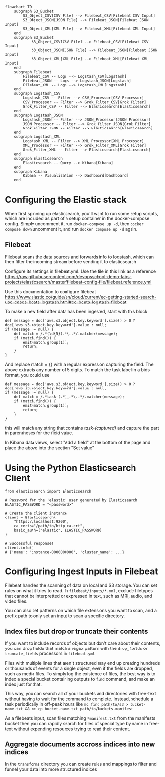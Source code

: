 ```mermaid
flowchart TD
    subgraph S3_Bucket
        S3_Object_CSV[CSV File] --> Filebeat_CSV[Filebeat CSV Input]
        S3_Object_JSON[JSON File] --> Filebeat_JSON[Filebeat JSON Input]
        S3_Object_XML[XML File] --> Filebeat_XML[Filebeat XML Input]
    end
    subgraph S3_Bucket
            S3_Object_CSV[CSV File] --> Filebeat_CSV[Filebeat CSV Input]
            S3_Object_JSON[JSON File] --> Filebeat_JSON[Filebeat JSON Input]
            S3_Object_XML[XML File] --> Filebeat_XML[Filebeat XML Input]
    end
    subgraph Filebeat
        Filebeat_CSV -- Logs --> Logstash_CSV[Logstash]
        Filebeat_JSON -- Logs --> Logstash_JSON[Logstash]
        Filebeat_XML -- Logs --> Logstash_XML[Logstash]
    end
    subgraph Logstash_CSV
        Logstash_CSV -- Filter --> CSV_Processor[CSV Processor]
        CSV_Processor -- Filter --> Grok_Filter_CSV[Grok Filter]
        Grok_Filter_CSV -- Filter --> Elasticsearch[Elasticsearch]
    end
    subgraph Logstash_JSON
        Logstash_JSON -- Filter --> JSON_Processor[JSON Processor]
        JSON_Processor -- Filter --> Grok_Filter_JSON[Grok Filter]
        Grok_Filter_JSON -- Filter --> Elasticsearch[Elasticsearch]
    end
    subgraph Logstash_XML
        Logstash_XML -- Filter --> XML_Processor[XML Processor]
        XML_Processor -- Filter --> Grok_Filter_XML[Grok Filter]
        Grok_Filter_XML -- Filter --> Elasticsearch[Elasticsearch]
    end
    subgraph Elasticsearch
        Elasticsearch -- Query --> Kibana[Kibana]
    end
    subgraph Kibana
        Kibana -- Visualization --> Dashboard[Dashboard]
    end
```





# Configuring the Elastic stack

When first spinning up elasticsearch, you'll want to run some setup scripts, which are included as part of a setup container in the docker-compose config. Simply uncomment it, run `docker-compose up -d`, then `docker compose down` uncomment it, and run `docker compose up -d` again.




## Filebeat

Filebeat scans the data sources and forwards info to logstash, which can then filter the incoming stream before sending it to elasticsearch

Configure its settings in filebeat.yml. Use the file in this link as a reference https://raw.githubusercontent.com/devopsschool-demo-labs-projects/elasticsearch/master/filebeat-config-file/filebeat.reference.yml 

Use this documentation to configure filebeat
https://www.elastic.co/guide/en/cloud/current/ec-getting-started-search-use-cases-beats-logstash.html#ec-beats-logstash-filebeat


To make a new field after data has been ingested, start with this block

```
def message = doc['aws.s3.object.key.keyword'].size() > 0 ? doc['aws.s3.object.key.keyword'].value : null;
if (message != null) {
    def match = /.*(\d{5}).*\..*/.matcher(message);
    if (match.find()) {
        emit(match.group(1));
        return;
    }
}
```

And replace match = {} with a regular expression capturing the field. The above extracts any number of 5 digits. To match the task label in a bids format, you could use

```
def message = doc['aws.s3.object.key.keyword'].size() > 0 ? doc['aws.s3.object.key.keyword'].value : null;
if (message != null) {
    def match = /.*task-(.*)_.*\..*/.matcher(message);
    if (match.find()) {
        emit(match.group(1));
        return;
    }
}
```

this will match any string that contains _task-(captured)_ and capture the part in parentheses for the field value.

In Kibana data views, select "Add a field" at the bottom of the page and place the above into the section "Set value"

# Using the Python Elasticsearch Client

```
from elasticsearch import Elasticsearch

# Password for the 'elastic' user generated by Elasticsearch
ELASTIC_PASSWORD = "<password>"

# Create the client instance
client = Elasticsearch(
    "https://localhost:9200",
    ca_certs="/path/to/http_ca.crt",
    basic_auth=("elastic", ELASTIC_PASSWORD)
)

# Successful response!
client.info()
# {'name': 'instance-0000000000', 'cluster_name': ...}
```

# Configuring Ingest Inputs in Filebeat

Filebeat handles the scanning of data on local and S3 storage. You can set rules on what it tries to read. In `filebeat/inputs/*.yml`, exclude filetypes that cannot be interpretted or expressed in text, such as MRI, audio, and video files. 

You can also set patterns on which file extensions you want to scan, and a prefix path to only set an input to scan a specific directory.

## Index files but drop or truncate their contents

If you want to include records of objects but don't care about their contents, you can drop fields that match a regex pattern with the `drop_fields` or `truncate_fields` processors in `filebeat.yml`

Files with multiple lines that aren't structured may end up creating hundreds or thousands of events for a single object, even if the fields are dropped, such as media files. To simply log the existence of files, the best way is to index a special bucket containing outputs to `find` command, and make an index just for that.

This way, you can search all of your buckets and directories with free-text without having to wait for the command to complete. Instead, schedule a task periodically in off-peak hours like `mc find path/to/s3 > bucket-name.txt && mc cp bucket-name.txt path/to/buckets-manifest`

As a filebeats input, scan files matching `*manifest.txt` from the manifests bucket then you can rapidly search for files of special type by name in free-text without expending resources trying to read their content.


## Aggregate documents accross indices into new indices
In the `transforms` directory you can create rules and mappings to filter and funnel your data into more structured indices
